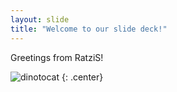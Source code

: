 ```yaml
---
layout: slide
title: "Welcome to our slide deck!"
---
```


Greetings from RatziS!

![dinotocat](https://octodex.github.com/images/dinotocat.png)
{: .center}
